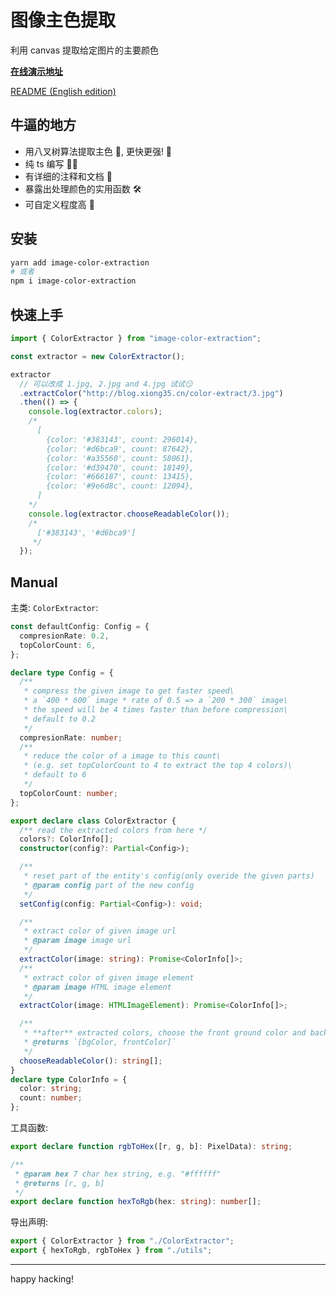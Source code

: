 # 图像主色提取

利用 canvas 提取给定图片的主要颜色

**[在线演示地址](http://www.xiong35.cn/color-extraction/)**

[README (English edition)](https://github.com/xiong35/image-color-extraction/blob/main/README.en.md)

## 牛逼的地方

- 用八叉树算法提取主色 🎄, 更快更强! 🚀
- 纯 ts 编写 🤸‍♂️
- 有详细的注释和文档 📜
- 暴露出处理颜色的实用函数 🛠
- 可自定义程度高 🔧

## 安装

```bash
yarn add image-color-extraction
# 或者
npm i image-color-extraction
```

## 快速上手

```js
import { ColorExtractor } from "image-color-extraction";

const extractor = new ColorExtractor();

extractor
  // 可以改成 1.jpg, 2.jpg and 4.jpg 试试😏
  .extractColor("http://blog.xiong35.cn/color-extract/3.jpg")
  .then(() => {
    console.log(extractor.colors);
    /* 
      [
        {color: '#383143', count: 296014},
        {color: '#d6bca9', count: 87642},
        {color: '#a35560', count: 58061},
        {color: '#d39470', count: 18149},
        {color: '#666187', count: 13415},
        {color: '#9e6d8c', count: 12094},
      ]
    */
    console.log(extractor.chooseReadableColor());
    /* 
      ['#383143', '#d6bca9']
     */
  });
```

## Manual

主类: `ColorExtractor`:

```ts
const defaultConfig: Config = {
  compresionRate: 0.2,
  topColorCount: 6,
};

declare type Config = {
  /**
   * compress the given image to get faster speed\
   * a `400 * 600` image * rate of 0.5 => a `200 * 300` image\
   * the speed will be 4 times faster than before compression\
   * default to 0.2
   */
  compresionRate: number;
  /**
   * reduce the color of a image to this count\
   * (e.g. set topColorCount to 4 to extract the top 4 colors)\
   * default to 6
   */
  topColorCount: number;
};

export declare class ColorExtractor {
  /** read the extracted colors from here */
  colors?: ColorInfo[];
  constructor(config?: Partial<Config>);

  /**
   * reset part of the entity's config(only overide the given parts)
   * @param config part of the new config
   */
  setConfig(config: Partial<Config>): void;

  /**
   * extract color of given image url
   * @param image image url
   */
  extractColor(image: string): Promise<ColorInfo[]>;
  /**
   * extract color of given image element
   * @param image HTML image element
   */
  extractColor(image: HTMLImageElement): Promise<ColorInfo[]>;

  /**
   * **after** extracted colors, choose the front ground color and background color within them
   * @returns `[bgColor, frontColor]`
   */
  chooseReadableColor(): string[];
}
declare type ColorInfo = {
  color: string;
  count: number;
};
```

工具函数:

```ts
export declare function rgbToHex([r, g, b]: PixelData): string;

/**
 * @param hex 7 char hex string, e.g. "#ffffff"
 * @returns [r, g, b]
 */
export declare function hexToRgb(hex: string): number[];
```

导出声明:

```ts
export { ColorExtractor } from "./ColorExtractor";
export { hexToRgb, rgbToHex } from "./utils";
```

---

happy hacking!

